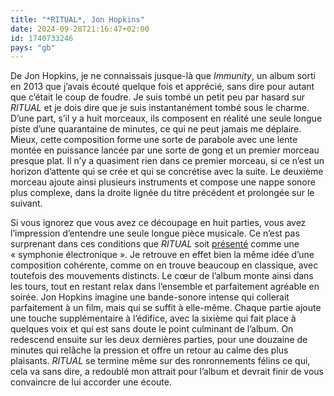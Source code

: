 ```yaml
---
title: "*RITUAL*, Jon Hopkins"
date: 2024-09-28T21:16:47+02:00
id: 1740733246 
pays: "gb"
---
```


De Jon Hopkins, je ne connaissais jusque-là que *Immunity*, un album sorti en 2013 que j’avais écouté quelque fois et apprécié, sans dire pour autant que c’était le coup de foudre. Je suis tombé un petit peu par hasard sur *RITUAL* et je dois dire que je suis instantanément tombé sous le charme. D’une part, s’il y a huit morceaux, ils composent en réalité une seule longue piste d’une quarantaine de minutes, ce qui ne peut jamais me déplaire. Mieux, cette composition forme une sorte de parabole avec une lente montée en puissance lancée par une sorte de gong et un premier morceau presque plat. Il n’y a quasiment rien dans ce premier morceau, si ce n’est un horizon d’attente qui se crée et qui se concrétise avec la suite. Le deuxième morceau ajoute ainsi plusieurs instruments et compose une nappe sonore plus complexe, dans la droite lignée du titre précédent et prolongée sur le suivant.

Si vous ignorez que vous avez ce découpage en huit parties, vous avez l’impression d’entendre une seule longue pièce musicale. Ce n’est pas surprenant dans ces conditions que *RITUAL* soit [présenté](https://jonhopkins.bandcamp.com/album/ritual) comme une « symphonie électronique ». Je retrouve en effet bien la même idée d’une composition cohérente, comme on en trouve beaucoup en classique, avec toutefois des mouvements distincts. Le cœur de l’album monte ainsi dans les tours, tout en restant relax dans l’ensemble et parfaitement agréable en soirée. Jon Hopkins imagine une bande-sonore intense qui collerait parfaitement à un film, mais qui se suffit à elle-même. Chaque partie ajoute une touche supplémentaire à l’édifice, avec la sixième qui fait place à quelques voix et qui est sans doute le point culminant de l’album. On redescend ensuite sur les deux dernières parties, pour une douzaine de minutes qui relâche la pression et offre un retour au calme des plus plaisants. *RITUAL* se termine même sur des ronronnements félins ce qui, cela va sans dire, a redoublé mon attrait pour l’album et devrait finir de vous convaincre de lui accorder une écoute.

